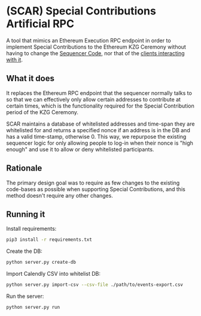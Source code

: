 # (SCAR) Special Contributions Artificial RPC

A tool that mimics an Ethereum Execution RPC endpoint in order to implement Special Contributions to the Ethereum KZG Ceremony without having to change the [Sequencer Code](https://github.com/ethereum/kzg-ceremony-sequencer), nor that of the [clients interacting with it](https://github.com/ethereum/kzg-ceremony#client-implementations).


## What it does

It replaces the Ethereum RPC endpoint that the sequencer normally talks to so that we can effectively only allow certain addresses to contribute at certain times, which is the functionality required for the Special Contribution period of the KZG Ceremony.

SCAR maintains a database of whitelisted addresses and time-span they are whitelisted for and returns a specified nonce if an address is in the DB and has a valid time-stamp, otherwise 0. This way, we repurpose the existing sequencer logic for only allowing people to log-in when their nonce is "high enough" and use it to allow or deny whitelisted participants.

## Rationale

The primary design goal was to require as few changes to the existing code-bases as possible when supporting Special Contributions, and this method doesn't require any other changes.

## Running it

Install requirements:

```bash
pip3 install -r requirements.txt
```

Create the DB:

```bash
python server.py create-db
```

Import Calendly CSV into whitelist DB:

```bash
python server.py import-csv --csv-file ./path/to/events-export.csv
```

Run the server:

```bash
python server.py run
```
